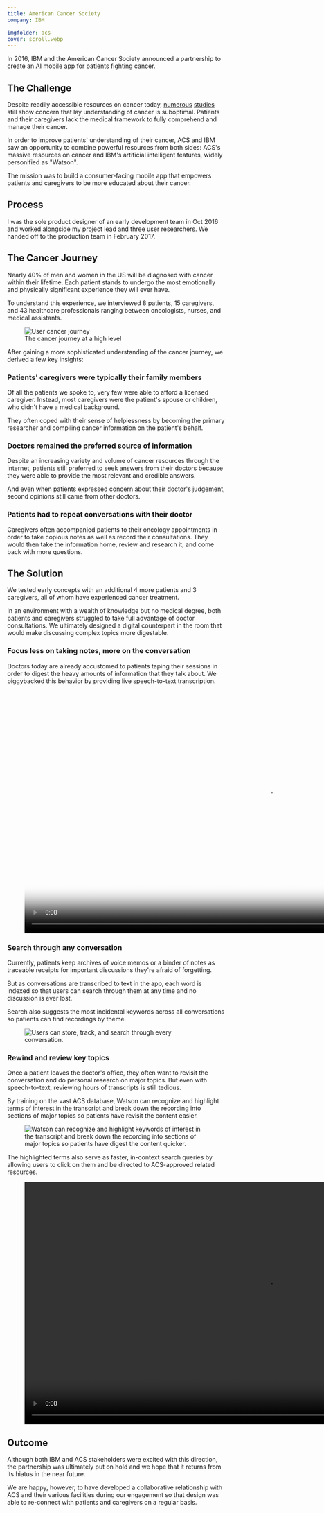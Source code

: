```yaml
---
title: American Cancer Society
company: IBM

imgfolder: acs
cover: scroll.webp
---
```


In 2016, IBM and the American Cancer Society announced a partnership to create an AI mobile app for patients fighting cancer.

## The Challenge
Despite readily accessible resources on cancer today, <a href="https://www.ncbi.nlm.nih.gov/pubmed/25180371" target="_blank">numerous</a> <a href="https://www.ncbi.nlm.nih.gov/pubmed/12923796" target="_blank">studies</a> still show concern that lay understanding of cancer is suboptimal. Patients and their caregivers lack the medical framework to fully comprehend and manage their cancer.

<!-- <blockquote>
  <div class="hasQuotes">Information acquired [in the 100 days following diagnosis] shapes and defines patients' perspective about their condition.</div>
  <cite>
    <div>Weisman AD, Worden JW</div>
    <div>The existential plight in cancer</div>
  </cite>
</blockquote> -->

In order to improve patients' understanding of their cancer, ACS and IBM saw an opportunity to combine powerful resources from both sides: ACS's massive resources on cancer and IBM's artificial intelligent features, widely personified as "Watson".

The mission was to build a consumer-facing mobile app that empowers patients and caregivers to be more educated about their cancer.

## Process

I was the sole product designer of an early development team in Oct 2016 and worked alongside my project lead and three user researchers. We handed off to the production team in February 2017.

## The Cancer Journey

Nearly 40% of men and women in the US will be diagnosed with cancer within their lifetime. Each patient stands to undergo the most emotionally and physically significant experience they will ever have.

To understand this experience, we interviewed 8 patients, 15 caregivers, and 43 healthcare professionals ranging between oncologists, nurses, and medical assistants.

<figure class="narrow">
  <img src="../assets/img/acs/cancerjourney.svg" alt="User cancer journey" />
  <figcaption>The cancer journey at a high level</figcaption>
</figure>

After gaining a more sophisticated understanding of the cancer journey, we derived a few key insights:

### Patients' caregivers were typically their family members

Of all the patients we spoke to, very few were able to afford a licensed caregiver. Instead, most caregivers were the patient's spouse or children, who didn't have a medical background.

They often coped with their sense of helplessness by becoming the primary researcher and compiling cancer information on the patient's behalf.

### Doctors remained the preferred source of information

Despite an increasing variety and volume of cancer resources through the internet, patients still preferred to seek answers from their doctors because they were able to provide the most relevant and credible answers.

And even when patients expressed concern about their doctor's judgement, second opinions still came from other doctors.

### Patients had to repeat conversations with their doctor

Caregivers often accompanied patients to their oncology appointments in order to take copious notes as well as record their consultations. They would then take the information home, review and research it, and come back with more questions.

## The Solution

We tested early concepts with an additional 4 more patients and 3 caregivers, all of whom have experienced cancer treatment.

In an environment with a wealth of knowledge but no medical degree, both patients and caregivers struggled to take full advantage of doctor consultations. We ultimately designed a digital counterpart in the room that would make discussing complex topics more digestable.

### Focus less on taking notes, more on the conversation

Doctors today are already accustomed to patients taping their sessions in order to digest the heavy amounts of information that they talk about. We piggybacked this behavior by providing live speech-to-text transcription.

<figure class="figure-video">
  <video loop autoplay controls name="Users can record the conversation at the doctor's office, take photos without stopping the tape, and view the speech-to-text transcription in real-time." poster="../assets/img/acs/proto_record_poster.jpg" src="../assets/img/acs/record.mov" height="560px"></video>
  <!-- <figcaption>Users can record the conversation at the doctor's office, take photos without stopping the tape, and view the speech-to-text transcription in real-time.</figcaption> -->
</figure>

### Search through any conversation

Currently, patients keep archives of voice memos or a binder of notes as traceable receipts for important discussions they're afraid of forgetting.

But as conversations are transcribed to text in the app, each word is indexed so that users can search through them at any time and no discussion is ever lost.

Search also suggests the most incidental keywords across all conversations so patients can find recordings by theme.

<figure>
  <img src="../assets/img/acs/library.webp" alt="Users can store, track, and search through every conversation.">
  <!-- <figcaption>Users can store, track, and search through every conversation.</figcaption> -->
</figure>

### Rewind and review key topics

Once a patient leaves the doctor's office, they often want to revisit the conversation and do personal research on major topics. But even with speech-to-text, reviewing hours of transcripts is still tedious.

By training on the vast ACS database, Watson can recognize and highlight terms of interest in the transcript and break down the recording into sections of major topics so patients have revisit the content easier.

<figure>
  <img src="../assets/img/acs/scroll.webp" alt="Watson can recognize and highlight keywords of interest in the transcript and break down the recording into sections of major topics so patients have digest the content quicker.">
</figure>

The highlighted terms also serve as faster, in-context search queries by allowing users to click on them and be directed to ACS-approved related resources.

<!-- The aim for this process is to reduce the frequent "I don't know what I don't know" phenomenon. Traditionally, patients have to reconstruct what they took away from their doctor into a completed question to ask elsewhere. Instead, we lower the research barrier and use the recorded conversation itself as a search generator. -->

<figure class="figure-video">
  <video loop autoplay controls name="After the appointment, users can review both the transcript and recording and dive into highlighted keywords that Watson recognizes from the ACS database." src="../assets/img/acs/review.mov" height="560px"></video>
  <!-- <figcaption>After the appointment, users can review both the transcript and recording and dive into highlighted keywords that Watson recognizes from the ACS database.</figcaption> -->
</figure>

## Outcome

Although both IBM and ACS stakeholders were excited with this direction, the partnership was ultimately put on hold and we hope that it returns from its hiatus in the near future.

We are happy, however, to have developed a collaborative relationship with ACS and their various facilities during our engagement so that design was able to re-connect with patients and caregivers on a regular basis.
